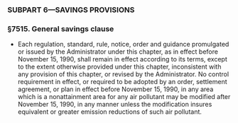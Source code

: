 ### SUBPART 6—SAVINGS PROVISIONS

### §7515. General savings clause
* Each regulation, standard, rule, notice, order and guidance promulgated or issued by the Administrator under this chapter, as in effect before November 15, 1990, shall remain in effect according to its terms, except to the extent otherwise provided under this chapter, inconsistent with any provision of this chapter, or revised by the Administrator. No control requirement in effect, or required to be adopted by an order, settlement agreement, or plan in effect before November 15, 1990, in any area which is a nonattainment area for any air pollutant may be modified after November 15, 1990, in any manner unless the modification insures equivalent or greater emission reductions of such air pollutant.